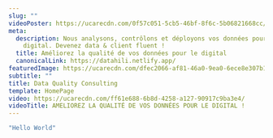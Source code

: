 ```yaml
---
slug: ""
videoPoster: https://ucarecdn.com/0f57c051-5cb5-46bf-8f6c-5b06821668cc/
meta:
  description: Nous analysons, contrôlons et déployons vos données pour le
    digital. Devenez data & client fluent !
  title: Améliorez la qualité de vos données pour le digital
  canonicalLink: https://datahili.netlify.app/
featuredImage: https://ucarecdn.com/dfec2066-af81-46a0-9ea0-6ece8e307b19/-/preview/-/grayscale/
subtitle: ""
title: Data Quality Consulting
template: HomePage
video: https://ucarecdn.com/ff61e688-6b8d-4258-a127-90917c9ba3e4/
videoTitle: AMELIOREZ LA QUALITÉ DE VOS DONNÉES POUR LE DIGITAL !
---
```

```javascript
"Hello World"
```